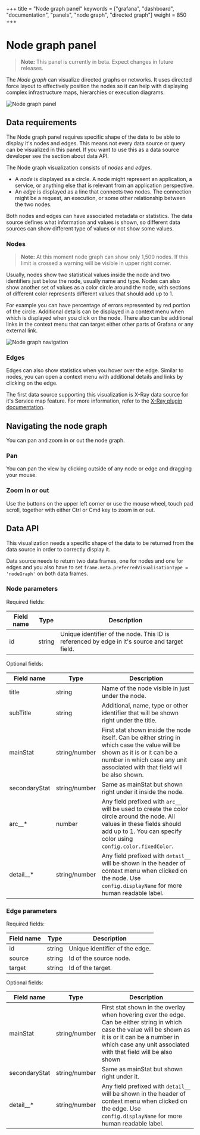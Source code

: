 +++
title = "Node graph panel"
keywords = ["grafana", "dashboard", "documentation", "panels", "node graph", "directed graph"]
weight = 850
+++

# Node graph panel

> **Note:** This panel is currently in beta. Expect changes in future releases.

The _Node graph_ can visualize directed graphs or networks. It uses directed force layout to effectively position the nodes so it can help with displaying complex infrastructure maps, hierarchies or execution diagrams.

![Node graph panel](/img/docs/node-graph/node-graph-7-4.png "Node graph")

## Data requirements

The Node graph panel requires specific shape of the data to be able to display it's nodes and edges. This means not every data source or query can be visualized in this panel. If you want to use this as a data source developer see the section about data API.  

The Node graph visualization consists of _nodes_ and _edges_.

- A _node_ is displayed as a circle. A node might represent an application, a service, or anything else that is relevant from an application perspective.
- An _edge_ is displayed as a line that connects two nodes. The connection might be a request, an execution, or some other relationship between the two nodes.

Both nodes and edges can have associated metadata or statistics. The data source defines what information and values is shown, so different data sources can show different type of values or not show some values.

### Nodes

> **Note:** At this moment node graph can show only 1,500 nodes. If this limit is crossed a warning will be visible in upper right corner.

Usually, nodes show two statistical values inside the node and two identifiers just below the node, usually name and type. Nodes can also show another set of values as a color circle around the node, with sections of different color represents different values that should add up to 1.

For example you can have percentage of errors represented by red portion of the circle. Additional details can be displayed in a context menu when which is displayed when you click on the node. There also can be additional links in the context menu that can target either other parts of Grafana or any external link.

![Node graph navigation](/img/docs/node-graph/node-graph-navigation-7-4.gif "Node graph navigation")

### Edges

Edges can also show statistics when you hover over the edge. Similar to nodes, you can open a context menu with additional details and links by clicking on the edge.

The first data source supporting this visualization is X-Ray data source for it's Service map feature. For more information, refer to the [X-Ray plugin documentation](https://grafana.com/grafana/plugins/grafana-x-ray-datasource).

## Navigating the node graph

You can pan and zoom in or out the node graph.

### Pan

You can pan the view by clicking outside of any node or edge and dragging your mouse.

### Zoom in or out

Use the buttons on the upper left corner or use the mouse wheel, touch pad scroll, together with either Ctrl or Cmd key to zoom in or out.

## Data API

This visualization needs a specific shape of the data to be returned from the data source in order to correctly display it.

Data source needs to return two data frames, one for nodes and one for edges and you also have to set `frame.meta.preferredVisualisationType = 'nodeGraph'` on both data frames.

### Node parameters

Required fields:

| Field name | Type    | Description | 
|------------|---------|-------------|
| id         | string  | Unique identifier of the node. This ID is referenced by edge in it's source and target field. |

Optional fields:

| Field name | Type    | Description | 
|------------|---------|-------------|
| title      | string  | Name of the node visible in just under the node. |
| subTitle   | string  | Additional, name, type or other identifier that will be shown right under the title. |
| mainStat   | string/number  | First stat shown inside the node itself. Can be either string in which case the value will be shown as it is or it can be a number in which case any unit associated with that field will be also shown. |
| secondaryStat   | string/number  | Same as mainStat but shown right under it inside the node. |
| arc__*   | number  | Any field prefixed with `arc__` will be used to create the color circle around the node. All values in these fields should add up to 1. You can specify color using `config.color.fixedColor`. |
| detail__*   | string/number  | Any field prefixed with `detail__` will be shown in the header of context menu when clicked on the node. Use `config.displayName` for more human readable label. |

### Edge parameters

Required fields:

| Field name | Type    | Description | 
|------------|---------|-------------|
| id         | string  | Unique identifier of the edge. |
| source     | string  | Id of the source node. |
| target     | string  | Id of the target. |

Optional fields:

| Field name | Type    | Description | 
|------------|---------|-------------|
| mainStat   | string/number  | First stat shown in the overlay when hovering over the edge. Can be either string in which case the value will be shown as it is or it can be a number in which case any unit associated with that field will be also shown |
| secondaryStat   | string/number  | Same as mainStat but shown right under it. |
| detail__*   | string/number  | Any field prefixed with `detail__` will be shown in the header of context menu when clicked on the edge. Use `config.displayName` for more human readable label. |
